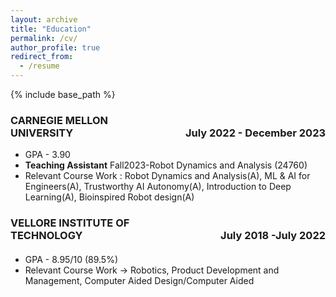```yaml
---
layout: archive
title: "Education"
permalink: /cv/
author_profile: true
redirect_from:
  - /resume
---
```


{% include base_path %}

<p><h3><span style="text-align:left; display:inline-block; width:50%;">CARNEGIE MELLON UNIVERSITY</span><span style="text-align:right; display:inline-block; width:50%;">July 2022 - December 2023</span></h3></p>

  *  GPA - 3.90 
  *  <b>Teaching Assistant</b> Fall2023-Robot Dynamics and Analysis (24760)
  *  Relevant Course Work : Robot Dynamics and Analysis(A), ML & AI for Engineers(A), Trustworthy AI Autonomy(A), Introduction to Deep Learning(A), Bioinspired Robot design(A)



<p><h3><span style="text-align:left; display:inline-block; width:50%;">VELLORE INSTITUTE OF TECHNOLOGY</span><span style="text-align:right; display:inline-block; width:50%;">July 2018 -July 2022</span></h3></p>
<h4></h4>

  *  GPA - 8.95/10 (89.5%)
  *  Relevant Course Work -> Robotics, Product Development and Management, Computer Aided Design/Computer Aided